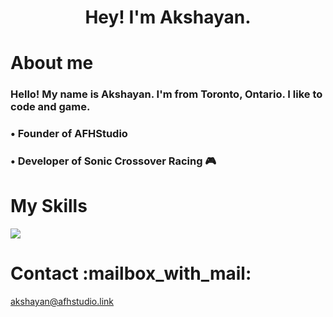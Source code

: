 <h1 align=center>Hey! I'm Akshayan.</h1>

<h1>About me</h1>
<h3>Hello! My name is Akshayan. I'm from Toronto, Ontario. I like to code and game.</h3>
<h3>• Founder of AFHStudio</h3>
<h3>• Developer of Sonic Crossover Racing 🎮</h3>
<h1>My Skills</h1>
  <a href="https://skillicons.dev">
    <img src="https://skillicons.dev/icons?i=html,css,js,bots,cloudflare,blender" />
  </a>
<h1>Contact :mailbox_with_mail:</h1>
<a href="mailto:akshayan@afhstudio.link?subject=Hello!"<h2>akshayan@afhstudio.link</h2></a>
